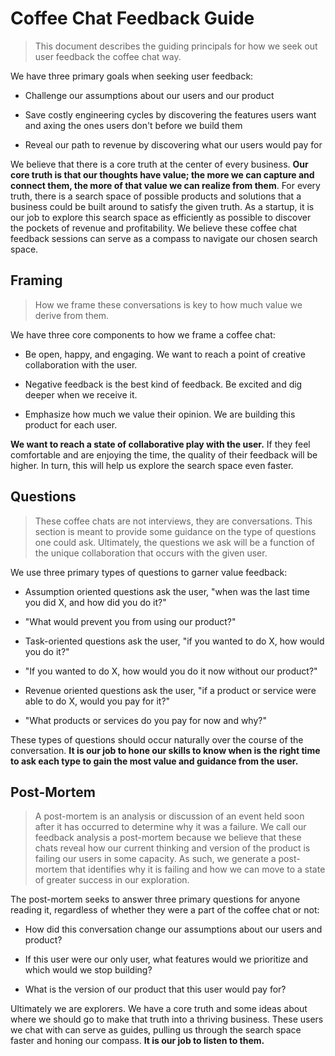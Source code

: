 # Coffee Chat Feedback Guide

> This document describes the guiding principals for how we seek out user feedback the coffee chat way.

We have three primary goals when seeking user feedback:

* Challenge our assumptions about our users and our product

* Save costly engineering cycles by discovering the features users want and axing the ones users don't before we build them

* Reveal our path to revenue by discovering what our users would pay for

We believe that there is a core truth at the center of every business. **Our core truth is that our thoughts have value; the more we can capture and connect them, the more of that value we can realize from them**. For every truth, there is a search space of possible products and solutions that a business could be built around to satisfy the given truth. As a startup, it is our job to explore this search space as efficiently as possible to discover the pockets of revenue and profitability. We believe these coffee chat feedback sessions can serve as a compass to navigate our chosen search space.

## Framing

> How we frame these conversations is key to how much value we derive from them.

We have three core components to how we frame a coffee chat:

* Be open, happy, and engaging. We want to reach a point of creative collaboration with the user.

* Negative feedback is the best kind of feedback. Be excited and dig deeper when we receive it.

* Emphasize how much we value their opinion. We are building this product for each user.

**We want to reach a state of collaborative play with the user.** If they feel comfortable and are enjoying the time, the quality of their feedback will be higher. In turn, this will help us explore the search space even faster.

## Questions

> These coffee chats are not interviews, they are conversations. This section is meant to provide some guidance on the type of questions one could ask. Ultimately, the questions we ask will be a function of the unique collaboration that occurs with the given user.

We use three primary types of questions to garner value feedback:

* Assumption oriented questions ask the user, "when was the last time you did X, and how did you do it?"

* "What would prevent you from using our product?"

* Task-oriented questions ask the user, "if you wanted to do X, how would you do it?"

* "If you wanted to do X, how would you do it now without our product?"

* Revenue oriented questions ask the user, "if a product or service were able to do X, would you pay for it?"

* "What products or services do you pay for now and why?"

These types of questions should occur naturally over the course of the conversation. **It is our job to hone our skills to know when is the right time to ask each type to gain the most value and guidance from the user.**

## Post-Mortem

> A post-mortem is an analysis or discussion of an event held soon after it has occurred to determine why it was a failure. We call our feedback analysis a post-mortem because we believe that these chats reveal how our current thinking and version of the product is failing our users in some capacity. As such, we generate a post-mortem that identifies why it is failing and how we can move to a state of greater success in our exploration.

The post-mortem seeks to answer three primary questions for anyone reading it, regardless of whether they were a part of the coffee chat or not:

* How did this conversation change our assumptions about our users and product?

* If this user were our only user, what features would we prioritize and which would we stop building?

* What is the version of our product that this user would pay for?

Ultimately we are explorers. We have a core truth and some ideas about where we should go to make that truth into a thriving business. These users we chat with can serve as guides, pulling us through the search space faster and honing our compass. **It is our job to listen to them.**
